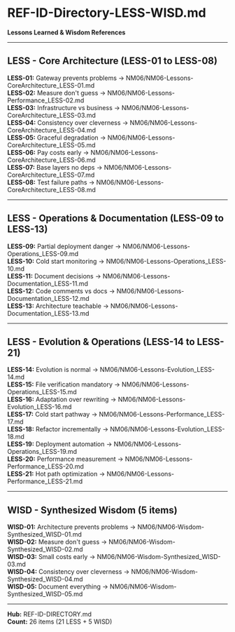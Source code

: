 # REF-ID-Directory-LESS-WISD.md
**Lessons Learned & Wisdom References**

---

## LESS - Core Architecture (LESS-01 to LESS-08)

**LESS-01:** Gateway prevents problems → NM06/NM06-Lessons-CoreArchitecture_LESS-01.md  
**LESS-02:** Measure don't guess → NM06/NM06-Lessons-Performance_LESS-02.md  
**LESS-03:** Infrastructure vs business → NM06/NM06-Lessons-CoreArchitecture_LESS-03.md  
**LESS-04:** Consistency over cleverness → NM06/NM06-Lessons-CoreArchitecture_LESS-04.md  
**LESS-05:** Graceful degradation → NM06/NM06-Lessons-CoreArchitecture_LESS-05.md  
**LESS-06:** Pay costs early → NM06/NM06-Lessons-CoreArchitecture_LESS-06.md  
**LESS-07:** Base layers no deps → NM06/NM06-Lessons-CoreArchitecture_LESS-07.md  
**LESS-08:** Test failure paths → NM06/NM06-Lessons-CoreArchitecture_LESS-08.md

---

## LESS - Operations & Documentation (LESS-09 to LESS-13)

**LESS-09:** Partial deployment danger → NM06/NM06-Lessons-Operations_LESS-09.md  
**LESS-10:** Cold start monitoring → NM06/NM06-Lessons-Operations_LESS-10.md  
**LESS-11:** Document decisions → NM06/NM06-Lessons-Documentation_LESS-11.md  
**LESS-12:** Code comments vs docs → NM06/NM06-Lessons-Documentation_LESS-12.md  
**LESS-13:** Architecture teachable → NM06/NM06-Lessons-Documentation_LESS-13.md

---

## LESS - Evolution & Operations (LESS-14 to LESS-21)

**LESS-14:** Evolution is normal → NM06/NM06-Lessons-Evolution_LESS-14.md  
**LESS-15:** File verification mandatory → NM06/NM06-Lessons-Operations_LESS-15.md  
**LESS-16:** Adaptation over rewriting → NM06/NM06-Lessons-Evolution_LESS-16.md  
**LESS-17:** Cold start pathway → NM06/NM06-Lessons-Performance_LESS-17.md  
**LESS-18:** Refactor incrementally → NM06/NM06-Lessons-Evolution_LESS-18.md  
**LESS-19:** Deployment automation → NM06/NM06-Lessons-Operations_LESS-19.md  
**LESS-20:** Performance measurement → NM06/NM06-Lessons-Performance_LESS-20.md  
**LESS-21:** Hot path optimization → NM06/NM06-Lessons-Performance_LESS-21.md

---

## WISD - Synthesized Wisdom (5 items)

**WISD-01:** Architecture prevents problems → NM06/NM06-Wisdom-Synthesized_WISD-01.md  
**WISD-02:** Measure don't guess → NM06/NM06-Wisdom-Synthesized_WISD-02.md  
**WISD-03:** Small costs early → NM06/NM06-Wisdom-Synthesized_WISD-03.md  
**WISD-04:** Consistency over cleverness → NM06/NM06-Wisdom-Synthesized_WISD-04.md  
**WISD-05:** Document everything → NM06/NM06-Wisdom-Synthesized_WISD-05.md

---

**Hub:** REF-ID-DIRECTORY.md  
**Count:** 26 items (21 LESS + 5 WISD)
